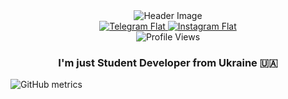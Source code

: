 <div id="header" align="center">
  <img src="https://capsule-render.vercel.app/api?type=waving&color=gradient&height=256&section=header&text=Hello%20World!&fontSize=75&animation=fadeIn&fontAlignY=38&desc=Welcome%20to%20my%20GitHub%20profile!%20Put%20stars,%20fork%20and%20contribute!&descAlignY=51&descAlign=62" alt="Header Image"/>
</div>

<div id="flates" align="center">
  <a href="https://t.me/alexndrev">
    <img src="https://img.shields.io/badge/-Telegram-blue?style=flat&logo=telegram" alt="Telegram Flat"/>
  </a>
  <a href="https://www.instagram.com/al.exndrev">
    <img src="https://img.shields.io/badge/-Instagram-white?style=flat&logo=instagram" alt="Instagram Flat"/>
  </a>
</div>

<div id="profile_views" align="center">
  <img src="https://komarev.com/ghpvc/?username=alexndrev&style=flat" alt="Profile Views"/>
</div>

<h3 align="center">I'm just Student Developer from Ukraine 🇺🇦</h3>

![GitHub metrics](https://metrics.lecoq.io/alexndrev)  

